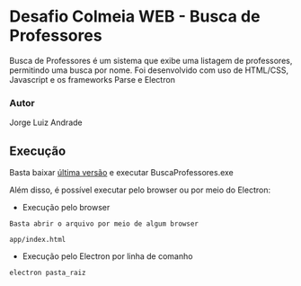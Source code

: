 # Desafio Colmeia WEB - Busca de Professores
Busca de Professores é um sistema que exibe uma listagem de professores, permitindo uma busca por nome.
Foi desenvolvido com uso de HTML/CSS, Javascript e os frameworks Parse e Electron

### Autor
Jorge Luiz Andrade

## Execução
Basta baixar [última versão](https://github.com/JorgeAndd/DesafioColmeia/releases/tag/v1.0.1) e executar BuscaProfessores.exe

Além disso, é possível executar pelo browser ou por meio do Electron:

 - Execução pelo browser

  ```
Basta abrir o arquivo por meio de algum browser
  
app/index.html
  ```

 - Execução pelo Electron por linha de comanho

  ```
 electron pasta_raiz
  ```
